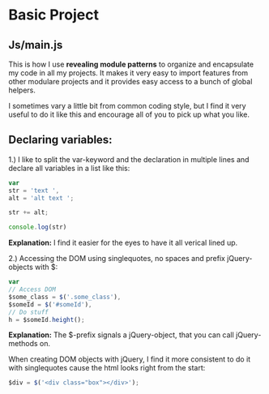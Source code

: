 # Basic Project

## Js/main.js ##

This is how I use **revealing module patterns** to organize and encapsulate my code in all my projects.
It makes it very easy to import features from other modulare projects and it provides easy access to a bunch of global helpers.

I sometimes vary a little bit from common coding style, but I find it very useful to do it like this and encourage all of you to pick up what you like.



## Declaring variables:

1.) I like to split the var-keyword and the declaration in multiple lines and declare all variables in a list like this:

```javascript
var
str = 'text ',
alt = 'alt text ';

str += alt;

console.log(str)
```

**Explanation:**
I find it easier for the eyes to have it all verical lined up.
 
 
 
 
2.) Accessing the DOM using singlequotes, no spaces and prefix jQuery-objects with $:

```javascript
var
// Access DOM
$some_class = $('.some_class'),
$someId = $('#someId'),
// Do stuff
h = $someId.height();
```

**Explanation:**
The $-prefix signals a jQuery-object, that you can call jQuery-methods on.

When creating DOM objects with jQuery, I find it more consistent to do it with singlequotes cause the html looks right from the start:

```javascript
$div = $('<div class="box"></div>');
```



